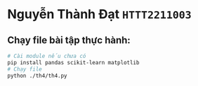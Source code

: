 # Nguyễn Thành Đạt `HTTT2211003`
## Chạy file bài tập thực hành:
```bash
# Cài module nếu chưa có
pip install pandas scikit-learn matplotlib
# Chạy file
python ./th4/th4.py
```

